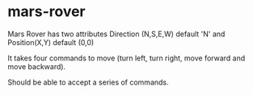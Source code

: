# mars-rover

Mars Rover has two attributes Direction (N,S,E,W) default 'N' and Position(X,Y) default (0,0)

It takes four commands to move (turn left, turn right, move forward and move backward).

Should be able to accept a series of commands.

